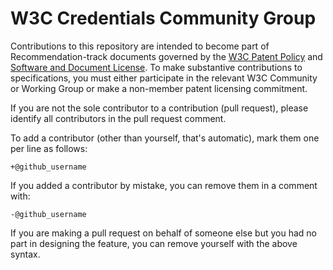 # W3C Credentials Community Group

Contributions to this repository are intended to become part of
Recommendation-track documents governed by the [W3C Patent
Policy](https://www.w3.org/Consortium/Patent-Policy-20040205/) and [Software and
Document License](https://www.w3.org/Consortium/Legal/copyright-software). To
make substantive contributions to specifications, you must either participate in
the relevant W3C Community or Working Group or make a non-member patent
licensing commitment.

If you are not the sole contributor to a contribution (pull request), please
identify all contributors in the pull request comment.

To add a contributor (other than yourself, that's automatic), mark them one
per line as follows:

```
+@github_username
```

If you added a contributor by mistake, you can remove them in a comment with:

```
-@github_username
```

If you are making a pull request on behalf of someone else but you had no
part in designing the feature, you can remove yourself with the above syntax.